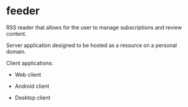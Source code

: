 feeder
======

RSS reader that allows for the user to manage subscriptions and review content. 


Server application designed to be hosted as a resource on a personal domain.

Client applications:

* Web client

* Android client

* Desktop client